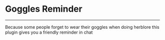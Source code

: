 # Goggles Reminder

---
Because some people forget to wear their goggles when doing herblore 
this plugin gives you a friendly reminder in chat
